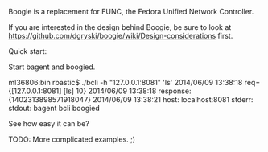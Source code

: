 
Boogie is a replacement for FUNC, the Fedora Unified Network Controller.

If you are interested in the design behind Boogie, be sure to look at https://github.com/dgryski/boogie/wiki/Design-considerations first.

Quick start:

Start bagent and boogied.

ml36806:bin rbastic$ ./bcli -h "127.0.0.1:8081" 'ls'
2014/06/09 13:38:18 req= {[127.0.0.1:8081] [ls] 10}
2014/06/09 13:38:18 response:  {1402313898571918047}
2014/06/09 13:38:21 host: localhost:8081
stderr: 
stdout: bagent
bcli
boogied

See how easy it can be?

TODO: More complicated examples. ;)
